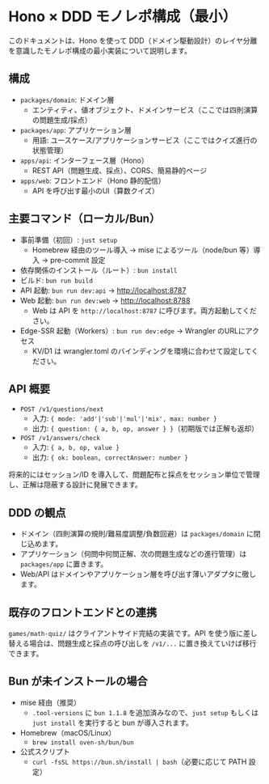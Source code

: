 # Hono × DDD モノレポ構成（最小）

このドキュメントは、Hono を使って DDD（ドメイン駆動設計）のレイヤ分離を意識したモノレポ構成の最小実装について説明します。

## 構成

- `packages/domain`: ドメイン層
  - エンティティ、値オブジェクト、ドメインサービス（ここでは四則演算の問題生成/採点）
- `packages/app`: アプリケーション層
  - 用語: ユースケース/アプリケーションサービス（ここではクイズ進行の状態管理）
- `apps/api`: インターフェース層（Hono）
  - REST API（問題生成、採点）、CORS、簡易静的ページ
- `apps/web`: フロントエンド（Hono 静的配信）
  - API を呼び出す最小のUI（算数クイズ）

## 主要コマンド（ローカル/Bun）

- 事前準備（初回）: `just setup`
  - Homebrew 経由のツール導入 → mise によるツール（node/bun 等）導入 → pre-commit 設定
- 依存関係のインストール（ルート）: `bun install`
- ビルド: `bun run build`
- API 起動: `bun run dev:api` → <http://localhost:8787>
- Web 起動: `bun run dev:web` → <http://localhost:8788>
  - Web は API を `http://localhost:8787` に呼びます。両方起動してください。
- Edge-SSR 起動（Workers）: `bun run dev:edge` → Wrangler のURLにアクセス
  - KV/D1 は wrangler.toml のバインディングを環境に合わせて設定してください。

## API 概要

- `POST /v1/questions/next`
  - 入力: `{ mode: 'add'|'sub'|'mul'|'mix', max: number }`
  - 出力: `{ question: { a, b, op, answer } }`（初期版では正解も返却）
- `POST /v1/answers/check`
  - 入力: `{ a, b, op, value }`
  - 出力: `{ ok: boolean, correctAnswer: number }`

将来的にはセッション/ID を導入して、問題配布と採点をセッション単位で管理し、正解は隠蔽する設計に発展できます。

## DDD の観点

- ドメイン（四則演算の規則/難易度調整/負数回避）は `packages/domain` に閉じ込めます。
- アプリケーション（何問中何問正解、次の問題生成などの進行管理）は `packages/app` に置きます。
- Web/API はドメインやアプリケーション層を呼び出す薄いアダプタに徹します。

## 既存のフロントエンドとの連携

`games/math-quiz/` はクライアントサイド完結の実装です。API を使う版に差し替える場合は、問題生成と採点の呼び出しを `/v1/...` に置き換えていけば移行できます。

## Bun が未インストールの場合

- mise 経由（推奨）
  - `.tool-versions` に `bun 1.1.8` を追加済みなので、`just setup` もしくは `just install` を実行すると bun が導入されます。
- Homebrew（macOS/Linux）
  - `brew install oven-sh/bun/bun`
- 公式スクリプト
  - `curl -fsSL https://bun.sh/install | bash`（必要に応じて PATH 設定）
